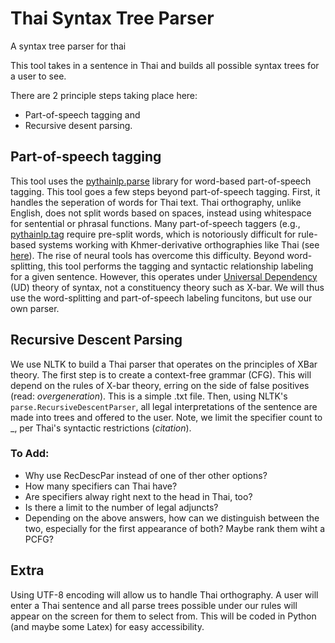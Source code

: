 # Thai Syntax Tree Parser
A syntax tree parser for thai

This tool takes in a sentence in Thai and builds all possible syntax trees for a user to see.

There are 2 principle steps taking place here: 
- Part-of-speech tagging and
- Recursive desent parsing.

## Part-of-speech tagging
This tool uses the [pythainlp.parse](https://pythainlp.github.io/dev-docs/api/parse.html) library for word-based part-of-speech tagging. This tool goes a few steps beyond part-of-speech tagging. First, it handles the seperation of words for Thai text. Thai orthography, unlike English, does not split words based on spaces, instead using whitespace for sentential or phrasal functions. Many part-of-speech taggers (e.g., [pythainlp.tag](https://pythainlp.github.io/dev-docs/api/tag.html) require pre-split words, which is notoriously difficult for rule-based systems working with Khmer-derivative orthographies like Thai (see [here](http://www.thai-language.com/ref/breaking-words#:~:text=Because%20Thai%20doesn%27t%20use%20space%20between%20words%2C%20the%20task%20of%20automatically%20separating%20Thai%20text%20into%20words%20has%20been%20a%20long%2Dstanding%20challenge%20in%20the%20field%20of%20computational%20linguistics.)). The rise of neural tools has overcome this difficulty. Beyond word-splitting, this tool performs the tagging and syntactic relationship labeling for a given sentence. However, this operates under [Universal Dependency](https://universaldependencies.org/) (UD) theory of syntax, not a constituency theory such as X-bar. We will thus use the word-splitting and part-of-speech labeling funcitons, but use our own parser. 

## Recursive Descent Parsing
We use NLTK to build a Thai parser that operates on the principles of XBar theory. The first step is to create a context-free grammar (CFG). This will depend on the rules of X-bar theory, erring on the side of false positives (read: _overgeneration_). This is a simple .txt file. Then, using NLTK's `parse.RecursiveDescentParser`, all legal interpretations of the sentence are made into trees and offered to the user. Note, we limit the specifier count to _, per Thai's syntactic restrictions (_citation_).

### To Add:
- Why use RecDescPar instead of one of ther other options?
- How many specifiers can Thai have?
- Are specifiers alway right next to the head in Thai, too?
- Is there a limit to the number of legal adjuncts?
- Depending on the above answers, how can we distinguish between the two, especially for the first appearance of both? Maybe rank them wiht a PCFG?


## Extra

Using UTF-8 encoding will allow us to handle Thai orthography. A user will enter a Thai sentence and all parse trees possible under our rules will appear on the screen for them to select from. This will be coded in Python (and maybe some Latex) for easy accessibility.
